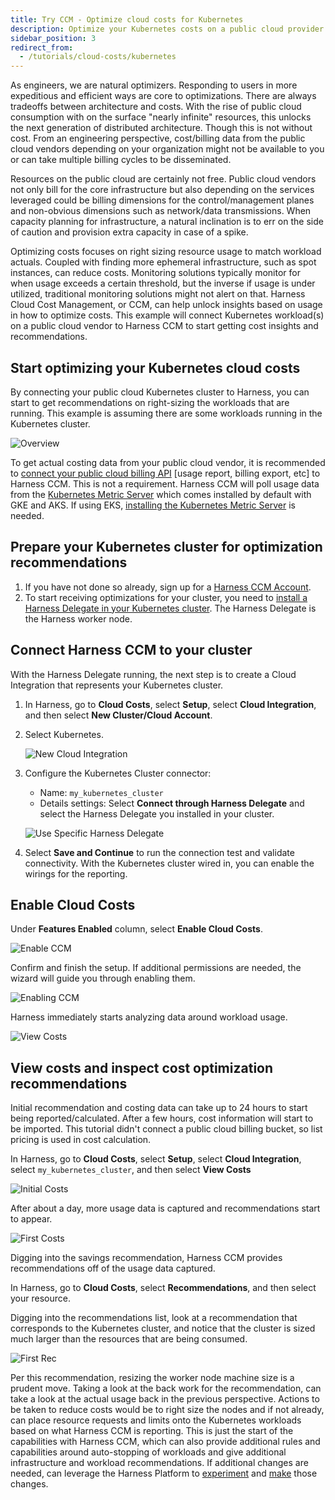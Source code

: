 ```yaml
---
title: Try CCM - Optimize cloud costs for Kubernetes
description: Optimize your Kubernetes costs on a public cloud provider.
sidebar_position: 3
redirect_from:
  - /tutorials/cloud-costs/kubernetes
---
```


<CTABanner
  buttonText="Learn More"
  title="Continue your learning journey."
  tagline="Take a Cloud Cost Management Certification today!"
  link="/certifications/cloud-cost-management"
  closable={true}
  target="_self"
/>

As engineers, we are natural optimizers. Responding to users in more expeditious and efficient ways are core to optimizations. There are always tradeoffs between architecture and costs. With the rise of public cloud consumption with on the surface "nearly infinite" resources, this unlocks the next generation of distributed architecture. Though this is not without cost. From an engineering perspective, cost/billing data from the public cloud vendors depending on your organization might not be available to you or can take multiple billing cycles to be disseminated.

Resources on the public cloud are certainly not free. Public cloud vendors not only bill for the core infrastructure but also depending on the services leveraged could be billing dimensions for the control/management planes and non-obvious dimensions such as network/data transmissions. When capacity planning for infrastructure, a natural inclination is to err on the side of caution and provision extra capacity in case of a spike.

Optimizing costs focuses on right sizing resource usage to match workload actuals. Coupled with finding more ephemeral infrastructure, such as spot instances, can reduce costs. Monitoring solutions typically monitor for when usage exceeds a certain threshold, but the inverse if usage is under utilized, traditional monitoring solutions might not alert on that. Harness Cloud Cost Management, or CCM, can help unlock insights based on usage in how to optimize costs. This example will connect Kubernetes workload(s) on a public cloud vendor to Harness CCM to start getting cost insights and recommendations.

## Start optimizing your Kubernetes cloud costs

By connecting your public cloud Kubernetes cluster to Harness, you can start to get recommendations on right-sizing the workloads that are running. This example is assuming there are some workloads running in the Kubernetes cluster.

![Overview](./static/first-kubernetes-ccm-tutorial/overview.png)

To get actual costing data from your public cloud vendor, it is recommended to [connect your public cloud billing API](https://docs.harness.io/article/80vbt5jv0q-set-up-cost-visibility-for-aws) [usage report, billing export, etc] to Harness CCM. This is not a requirement. Harness CCM will poll usage data from the [Kubernetes Metric Server](https://github.com/kubernetes-sigs/metrics-server) which comes installed by default with GKE and AKS. If using EKS, [installing the Kubernetes Metric Server](https://docs.aws.amazon.com/eks/latest/userguide/metrics-server.html) is needed.

## Prepare your Kubernetes cluster for optimization recommendations

1. If you have not done so already, sign up for a [Harness CCM Account](https://app.harness.io/auth/#/signup/?module=ce&?utm_source=website&utm_medium=harness-developer-hub&utm_campaign=ccm-plg&utm_content=get-started).
1. To start receiving optimizations for your cluster, you need to [install a Harness Delegate in your Kubernetes cluster](/docs/platform/delegates/install-delegates/install-delegate.md). The Harness Delegate is the Harness worker node.

## Connect Harness CCM to your cluster

With the Harness Delegate running, the next step is to create a Cloud Integration that represents your Kubernetes cluster.

1. In Harness, go to **Cloud Costs**, select **Setup**, select **Cloud Integration**, and then select **New Cluster/Cloud Account**.

2. Select Kubernetes.

   ![New Cloud Integration](./static/first-kubernetes-ccm-tutorial/new_cloud_int.png)

3. Configure the Kubernetes Cluster connector:

   * Name: `my_kubernetes_cluster`
   * Details settings: Select **Connect through Harness Delegate** and select the Harness Delegate you installed in your cluster.

   ![Use Specific Harness Delegate](./static/first-kubernetes-ccm-tutorial/use_delegate.png)

4. Select **Save and Continue** to run the connection test and validate connectivity. With the Kubernetes cluster wired in, you can enable the wirings for the reporting.

## Enable Cloud Costs

Under **Features Enabled** column, select **Enable Cloud Costs**.

![Enable CCM](./static/first-kubernetes-ccm-tutorial/enable_ccm.png)

Confirm and finish the setup. If additional permissions are needed, the wizard will guide you through enabling them.

![Enabling CCM](./static/first-kubernetes-ccm-tutorial/enabling_ccm.png)

Harness immediately starts analyzing data around workload usage.

![View Costs](./static/first-kubernetes-ccm-tutorial/view_costs.png)

## View costs and inspect cost optimization recommendations

Initial recommendation and costing data can take up to 24 hours to start being reported/calculated. After a few hours, cost information will start to be imported. This tutorial didn't connect a public cloud billing bucket, so list pricing is used in cost calculation.

In Harness, go to **Cloud Costs**, select **Setup**, select **Cloud Integration**, select `my_kubernetes_cluster`, and then select **View Costs**

![Initial Costs](./static/first-kubernetes-ccm-tutorial/init_costs.png)

After about a day, more usage data is captured and recommendations start to appear.

![First Costs](./static/first-kubernetes-ccm-tutorial/first_costs.png)

Digging into the savings recommendation, Harness CCM provides recommendations off of the usage data captured.

In Harness, go to **Cloud Costs**, select **Recommendations**, and then select your resource.

Digging into the recommendations list, look at a recommendation that corresponds to the Kubernetes cluster, and notice that the cluster is sized much larger than the resources that are being consumed.

![First Rec](./static/first-kubernetes-ccm-tutorial/first_rec.png)

Per this recommendation, resizing the worker node machine size is a prudent move. Taking a look at the back work for the recommendation, can take a look at the actual usage back in the previous perspective. Actions to be taken to reduce costs would be to right size the nodes and if not already, can place resource requests and limits onto the Kubernetes workloads based on what Harness CCM is reporting. This is just the start of the capabilities with Harness CCM, which can also provide additional rules and capabilities around auto-stopping of workloads and give additional infrastructure and workload recommendations. If additional changes are needed, can leverage the Harness Platform to [experiment](/docs/feature-flags) and [make](/docs/continuous-delivery) those changes.
